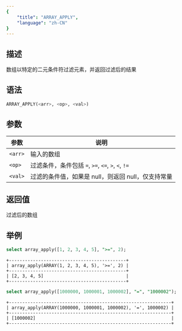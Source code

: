 ```yaml
---
{
    "title": "ARRAY_APPLY",
    "language": "zh-CN"
}
---
```


## 描述
数组以特定的二元条件符过滤元素，并返回过滤后的结果

## 语法

```sql
ARRAY_APPLY(<arr>, <op>, <val>)
```

## 参数
| 参数 | 说明 |
|---|---|
| `<arr>` | 输入的数组 |
| `<op>` | 过滤条件，条件包括 `=`, `>=`, `<=`, `>`, `<`, `!=`|
| `<val>` | 过滤的条件值，如果是 null，则返回 null，仅支持常量 |

## 返回值
过滤后的数组

## 举例

```sql
select array_apply([1, 2, 3, 4, 5], ">=", 2);
```
```text
+--------------------------------------------+
| array_apply(ARRAY(1, 2, 3, 4, 5), '>=', 2) |
+--------------------------------------------+
| [2, 3, 4, 5]                               |
+--------------------------------------------+
```
```sql
select array_apply([1000000, 1000001, 1000002], "=", "1000002");
```
```text
+-------------------------------------------------------------+
| array_apply(ARRAY(1000000, 1000001, 1000002), '=', 1000002) |
+-------------------------------------------------------------+
| [1000002]                                                   |
+-------------------------------------------------------------+
```